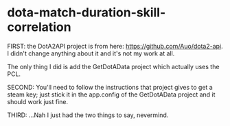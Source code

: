 # dota-match-duration-skill-correlation

FIRST: the DotA2API project is from here: https://github.com/Auo/dota2-api. I didn't change anything about it and it's not my work at all.

The only thing I did is add the GetDotAData project which actually uses the PCL.

SECOND: You'll need to follow the instructions that project gives to get a steam key; just stick it in the app.config of the GetDotAData project and it should work just fine.

THIRD: ...Nah I just had the two things to say, nevermind.
